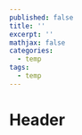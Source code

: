 ```yaml
---
published: false
title: ''
excerpt: ''
mathjax: false
categories:
  - temp
tags:
  - temp
---
```

# Header
